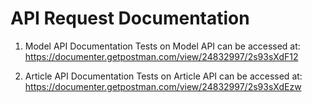 # API Request Documentation

1. Model API Documentation
Tests on Model API can be accessed at: https://documenter.getpostman.com/view/24832997/2s93sXdF12

2. Article API Documentation
Tests on Article API can be accessed at: https://documenter.getpostman.com/view/24832997/2s93sXdEzw
